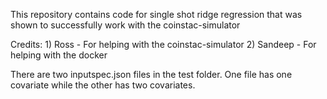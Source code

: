 This repository contains code for single shot ridge regression that
was shown to successfully work with the coinstac-simulator

Credits:
    1) Ross - For helping with the coinstac-simulator
    2) Sandeep - For helping with the docker

There are two inputspec.json files in the test folder.
One file has one covariate while the other has two covariates.


